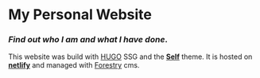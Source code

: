 # My Personal Website

### _Find out who I am and what I have done_.

This website was build with [HUGO](https://gohugo.io) SSG and the [**Self**](https://github.com/NtinosNG/self) theme. It is hosted on [**netlify**](https://netlify.com) and managed with [Forestry](https://forestry.io) cms.


